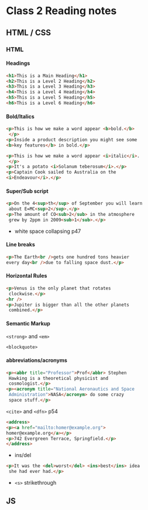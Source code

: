 # Class 2 Reading notes

## HTML / CSS

### HTML

#### Headings

```html
<h1>This is a Main Heading</h1>
<h2>This is a Level 2 Heading</h2>
<h3>This is a Level 3 Heading</h3>
<h4>This is a Level 4 Heading</h4>
<h5>This is a Level 5 Heading</h5>
<h6>This is a Level 6 Heading</h6>
```

#### Bold/Italics
```html
<p>This is how we make a word appear <b>bold.</b>
 </p>
<p>Inside a product description you might see some
<b>key features</b> in bold.</p>
```

```html
<p>This is how we make a word appear <i>italic</i>.
 </p>
<p>It's a potato <i>Solanum teberosum</i>.</p>
<p>Captain Cook sailed to Australia on the
<i>Endeavour</i>.</p>
```

#### Super/Sub script

```html
<p>On the 4<sup>th</sup> of September you will learn
 about E=MC<sup>2</sup>.</p>
<p>The amount of CO<sub>2</sub> in the atmosphere
 grew by 2ppm in 2009<sub>1</sub>.</p>
 ```

 - white space collapsing p47

 #### Line breaks
 ```html
 <p>The Earth<br />gets one hundred tons heavier
 every day<br />due to falling space dust.</p>
 ```
 #### Horizontal Rules
```html
<p>Venus is the only planet that rotates
 clockwise.</p>
<hr />
<p>Jupiter is bigger than all the other planets
 combined.</p>
 ```


 #### Semantic Markup
 `<strong>` and `<em>`

`<blockquote>`

#### abbreviations/acronyms
```html
<p><abbr title="Professor">Prof</abbr> Stephen
 Hawking is a theoretical physicist and
 cosmologist.</p>
<p><acronym title="National Aeronautics and Space
 Administration">NASA</acronym> do some crazy
 space stuff.</p>
 ```

 `<cite>` and `<dfn>` p54

 ```html
 <address>
<p><a href="mailto:homer@example.org">
 homer@example.org</a></p>
<p>742 Evergreen Terrace, Springfield.</p>
</address>
```

- ins/del
```html
<p>It was the <del>worst</del> <ins>best</ins> idea
 she had ever had.</p>
 ```

 - `<s>` strikethrough



## JS